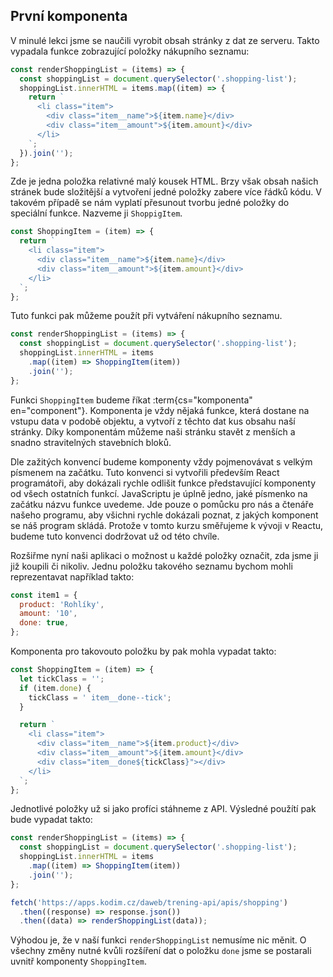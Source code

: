## První komponenta

V minulé lekci jsme se naučili vyrobit obsah stránky z dat ze serveru. Takto vypadala funkce zobrazující položky nákupního seznamu:

```js
const renderShoppingList = (items) => {
  const shoppingList = document.querySelector('.shopping-list');
  shoppingList.innerHTML = items.map((item) => {
    return `
      <li class="item">
        <div class="item__name">${item.name}</div>
        <div class="item__amount">${item.amount}</div>
      </li>
    `;
  }).join('');
};
```

Zde je jedna položka relativné malý kousek HTML. Brzy však obsah našich stránek bude složitější a vytvoření jedné položky zabere více řádků kódu. V takovém případě se nám vyplatí přesunout tvorbu jedné položky do speciální funkce. Nazveme ji `ShoppigItem`. 

```js
const ShoppingItem = (item) => {
  return `
    <li class="item">
      <div class="item__name">${item.name}</div>
      <div class="item__amount">${item.amount}</div>
    </li>
  `;
};
```

Tuto funkci pak můžeme použít při vytváření nákupního seznamu.

```js
const renderShoppingList = (items) => {
  const shoppingList = document.querySelector('.shopping-list');
  shoppingList.innerHTML = items
    .map((item) => ShoppingItem(item))
    .join('');
};
```

Funkci `ShoppingItem` budeme říkat :term{cs="komponenta" en="component"}. Komponenta je vždy nějaká funkce, která dostane na vstupu data v podobě objektu, a vytvoří z těchto dat kus obsahu naší stránky. Díky komponentám můžeme naši stránku stavět z menších a snadno stravitelných stavebních bloků.

Dle zažitých konvencí budeme komponenty vždy pojmenovávat s velkým písmenem na začátku. Tuto konvenci si vytvořili především React programátoři, aby dokázali rychle odlišit funkce představující komponenty od všech ostatních funkcí. JavaScriptu je úplně jedno, jaké písmenko na začátku názvu funkce uvedeme. Jde pouze o pomůcku pro nás a čtenáře našeho programu, aby všichni rychle dokázali poznat, z jakých komponent se náš program skládá. Protože v tomto kurzu směřujeme k vývoji v Reactu, budeme tuto konvenci dodržovat už od této chvíle.

Rozšiřme nyní naši aplikaci o možnost u každé položky označit, zda jsme ji již koupili či nikoliv. Jednu položku takového seznamu bychom mohli reprezentavat například takto:

```js
const item1 = {
  product: 'Rohlíky',
  amount: '10',
  done: true,
};
```

Komponenta pro takovouto položku by pak mohla vypadat takto:

```js
const ShoppingItem = (item) => {
  let tickClass = '';
  if (item.done) {
    tickClass = ' item__done--tick';
  }

  return `
    <li class="item">
      <div class="item__name">${item.product}</div>
      <div class="item__amount">${item.amount}</div>
      <div class="item__done${tickClass}"></div>
    </li>
  `;
};
```

Jednotlivé položky už si jako profíci stáhneme z API. Výsledné použítí pak bude vypadat takto:

```js
const renderShoppingList = (items) => {
  const shoppingList = document.querySelector('.shopping-list');
  shoppingList.innerHTML = items
    .map((item) => ShoppingItem(item))
    .join('');
};

fetch('https://apps.kodim.cz/daweb/trening-api/apis/shopping')
  .then((response) => response.json())
  .then((data) => renderShoppingList(data));
```

Výhodou je, že v naší funkci `renderShoppingList` nemusíme nic měnit. O všechny změny nutné kvůli rozšíření dat o položku `done` jsme se postarali uvnitř komponenty `ShoppingItem`.
